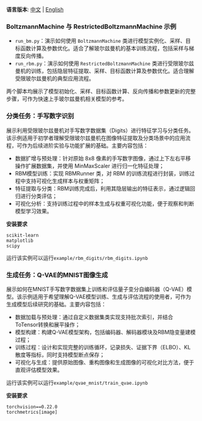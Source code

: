 **语言版本**: [中文](README_ZH.md) | [English](README.md)

### BoltzmannMachine 与 RestrictedBoltzmannMachine 示例

- `run_bm.py`：演示如何使用 `BoltzmannMachine` 类进行模型实例化、采样、目标函数计算及参数优化。适合了解玻尔兹曼机的基本训练流程，包括采样与梯度反向传播。
- `run_rbm.py`：演示如何使用 `RestrictedBoltzmannMachine` 类进行受限玻尔兹曼机的训练，包括隐层特征提取、采样、目标函数计算及参数优化。适合理解受限玻尔兹曼机的典型应用流程。

两个脚本均展示了模型初始化、采样、目标函数计算、反向传播和参数更新的完整步骤，可作为快速上手玻尔兹曼机相关模型的参考。


### 分类任务：手写数字识别
展示利用受限玻尔兹曼机对手写数字数据集（Digits）进行特征学习与分类任务。该示例适用于初学者理解受限玻尔兹曼机在图像特征提取及分类场景中的应用流程，可作为后续进阶实验与功能扩展的基础。主要内容包括：
- 数据扩增与预处理：针对原始 8x8 像素的手写数字图像，通过上下左右平移操作扩展数据集，并使用 MinMaxScaler 进行归一化特征处理；
- RBM模型训练：实现 RBMRunner 类，对 RBM 的训练流程进行封装，训练过程中支持可视化生成样本与权重矩阵；
- 特征提取与分类：RBM训练完成后，利用其隐层输出的特征表示，通过逻辑回归进行分类评估；
- 可视化分析：支持训练过程中的样本生成与权重可视化功能，便于观察和判断模型学习效果。

**安装要求**
```
scikit-learn
matplotlib
scipy
```

运行该实例可以运行`example/rbm_digits/rbm_digits.ipynb`

### 生成任务：Q-VAE的MNIST图像生成
展示如何在MNIST手写数字数据集上训练和评估量子变分自编码器（Q-VAE）模型。该示例适用于希望理解Q-VAE模型训练、生成与评估流程的使用者，可作为生成模型后续研究的基础。主要内容包括：
- 数据加载与预处理：通过自定义数据集类实现支持批次索引，并结合ToTensor转换和展平操作；
- 模型构建：构建Q-VAE模型架构，包括编码器、解码器模块及RBM隐变量建模过程；
- 训练过程：设计和实现完整的训练循环，记录损失、证据下界（ELBO）、KL散度等指标，同时支持模型断点保存；
- 可视化与生成：提供原始图像、重构图像和生成图像的可视化对比方法，便于直观评估模型效果。

运行该实例可以运行`example/qvae_mnist/train_qvae.ipynb`

**安装要求**
```
torchvision==0.22.0
torchmetrics[image]
```
